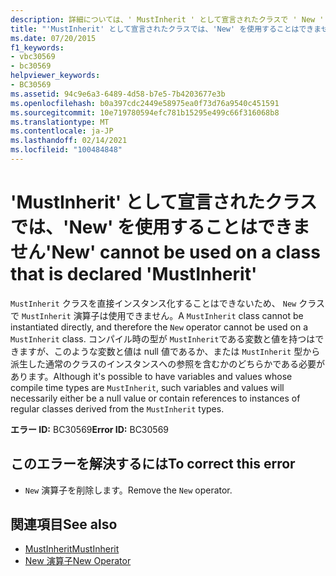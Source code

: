 ```yaml
---
description: 詳細については、' MustInherit ' として宣言されたクラスで ' New ' を使用することはできません
title: "'MustInherit' として宣言されたクラスでは、'New' を使用することはできません"
ms.date: 07/20/2015
f1_keywords:
- vbc30569
- bc30569
helpviewer_keywords:
- BC30569
ms.assetid: 94c9e6a3-6489-4d58-b7e5-7b4203677e3b
ms.openlocfilehash: b0a397cdc2449e58975ea0f73d76a9540c451591
ms.sourcegitcommit: 10e719780594efc781b15295e499c66f316068b8
ms.translationtype: MT
ms.contentlocale: ja-JP
ms.lasthandoff: 02/14/2021
ms.locfileid: "100484848"
---
```

# <a name="new-cannot-be-used-on-a-class-that-is-declared-mustinherit"></a><span data-ttu-id="a42dc-103">'MustInherit' として宣言されたクラスでは、'New' を使用することはできません</span><span class="sxs-lookup"><span data-stu-id="a42dc-103">'New' cannot be used on a class that is declared 'MustInherit'</span></span>

<span data-ttu-id="a42dc-104">`MustInherit` クラスを直接インスタンス化することはできないため、 `New` クラスで `MustInherit` 演算子は使用できません。</span><span class="sxs-lookup"><span data-stu-id="a42dc-104">A `MustInherit` class cannot be instantiated directly, and therefore the `New` operator cannot be used on a `MustInherit` class.</span></span> <span data-ttu-id="a42dc-105">コンパイル時の型が `MustInherit`である変数と値を持つはできますが、このような変数と値は null 値であるか、または `MustInherit` 型から派生した通常のクラスのインスタンスへの参照を含むかのどちらかである必要があります。</span><span class="sxs-lookup"><span data-stu-id="a42dc-105">Although it's possible to have variables and values whose compile time types are `MustInherit`, such variables and values will necessarily either be a null value or contain references to instances of regular classes derived from the `MustInherit` types.</span></span>  
  
 <span data-ttu-id="a42dc-106">**エラー ID:** BC30569</span><span class="sxs-lookup"><span data-stu-id="a42dc-106">**Error ID:** BC30569</span></span>  
  
## <a name="to-correct-this-error"></a><span data-ttu-id="a42dc-107">このエラーを解決するには</span><span class="sxs-lookup"><span data-stu-id="a42dc-107">To correct this error</span></span>  
  
- <span data-ttu-id="a42dc-108">`New` 演算子を削除します。</span><span class="sxs-lookup"><span data-stu-id="a42dc-108">Remove the `New` operator.</span></span>  
  
## <a name="see-also"></a><span data-ttu-id="a42dc-109">関連項目</span><span class="sxs-lookup"><span data-stu-id="a42dc-109">See also</span></span>

- [<span data-ttu-id="a42dc-110">MustInherit</span><span class="sxs-lookup"><span data-stu-id="a42dc-110">MustInherit</span></span>](../language-reference/modifiers/mustinherit.md)
- [<span data-ttu-id="a42dc-111">New 演算子</span><span class="sxs-lookup"><span data-stu-id="a42dc-111">New Operator</span></span>](../language-reference/operators/new-operator.md)
